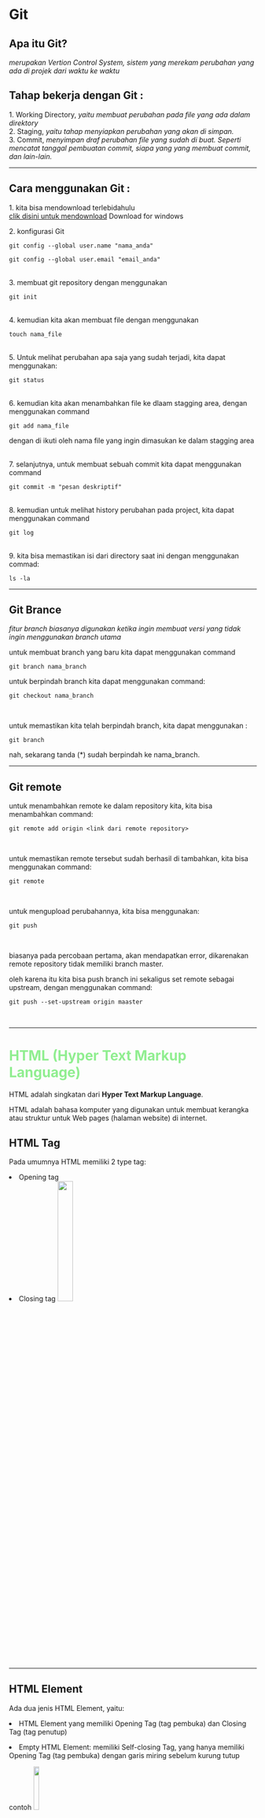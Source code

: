 # Git

<h2> Apa itu Git?</h2>
<i> merupakan Vertion Control System, sistem yang merekam perubahan yang ada di projek dari waktu ke waktu</i>

<h2>Tahap bekerja dengan Git :</h2>
<p>1. Working Directory,<i> yaitu membuat perubahan pada file yang ada dalam direktory</i><br>
2. Staging, <i>yaitu tahap menyiapkan perubahan yang akan di simpan.</i><br>
3. Commit, <i>menyimpan draf perubahan file yang sudah di buat. Seperti mencatat tanggal pembuatan commit, siapa yang yang membuat commit, dan lain-lain.</i> </p>
<hr>
<h2> Cara menggunakan Git :</h2>
<p>1. kita bisa mendownload terlebidahulu<br><a href="https://git-scm.com/download/win">clik disini untuk mendownload</a> Download for windows<br></p>
2. konfigurasi Git<br>

```git
git config --global user.name "nama_anda"

git config --global user.email "email_anda"
```

<br>
3. membuat git repository dengan menggunakan

```git
git init
```

<br>
4. kemudian kita akan membuat file dengan menggunakan

```git
touch nama_file
```

<br>
5. Untuk melihat perubahan apa saja yang sudah terjadi, kita dapat menggunakan:

```git
git status
```

<br>
6. kemudian kita akan menambahkan file ke dlaam stagging area, dengan menggunakan command

```git
git add nama_file
```

dengan di ikuti oleh nama file yang ingin dimasukan ke dalam stagging area

<br>
7. selanjutnya, untuk membuat sebuah commit kita dapat menggunakan command

```git
git commit -m "pesan deskriptif"
```

<br>
8. kemudian untuk melihat history perubahan pada project, kita dapat menggunakan command

```git
git log
```

<br>
9. kita bisa memastikan isi dari directory saat ini dengan menggunakan commad:

```git
ls -la
```

<hr>

<h2>Git Brance</h2>
<i>fitur branch biasanya digunakan ketika ingin membuat versi yang tidak ingin menggunakan branch utama</i>
<br>

<p> untuk membuat branch yang baru kita dapat menggunakan command</p>

```git
git branch nama_branch
```

<p>untuk berpindah branch kita dapat menggunakan command:</p>

```git
git checkout nama_branch
```

<br>

<p>untuk memastikan kita telah berpindah branch, kita dapat menggunakan :</p>

```git
git branch
```

nah, sekarang tanda (\*) sudah berpindah ke nama_branch.

<hr>
<h2>Git remote</h2 >
<p>untuk menambahkan remote ke dalam repository kita, kita bisa menambahkan command:</p>

```git
git remote add origin <link dari remote repository>
```

<br>
<p>untuk memastikan remote tersebut sudah berhasil di tambahkan, kita bisa menggunakan command:</p>

```
git remote
```

<br>

<p>untuk mengupload perubahannya, kita bisa menggunakan:</p>

```
git push
```

<br>
<p> biasanya pada percobaan pertama, akan mendapatkan error, dikarenakan remote repository tidak memiliki branch master. </p>
<p>oleh karena itu kita bisa push branch ini sekaligus set remote sebagai upstream, dengan menggunakan command:</p>

```
git push --set-upstream origin maaster
```

<br>
<hr>

<h1 style="color: lightgreen"> HTML (Hyper Text Markup Language)</h1>

<p>HTML adalah singkatan dari <b>Hyper Text Markup Language</b>.</p>

<p>HTML adalah bahasa komputer yang digunakan untuk membuat kerangka atau struktur untuk Web pages (halaman website) di internet.</p>

## HTML Tag

<p>Pada umumnya HTML memiliki 2 type tag: </p>
<li>Opening tag</li>
<li>Closing tag
<img src="https://th.bing.com/th/id/R.8e18f8d34e11a6c7e10c784ed530cf1f?rik=twF56lFmVAmQtQ&riu=http%3a%2f%2fgirldevelopit.github.io%2fgdi-featured-html-css-intro%2fimg%2ftagbreakdown.png&ehk=xo%2b8NQGyRZrDdSs0ZSebQMZNB3%2fIwy4reYONWA3stzc%3d&risl=&pid=ImgRaw&r=0" style="width: 25%">
<br/>
<hr>

## HTML Element

<p>Ada dua jenis HTML Element, yaitu:</p>

<p><li>HTML Element yang memiliki Opening Tag (tag pembuka) dan Closing Tag (tag penutup)</li></p>

<p><li>Empty HTML Element: memiliki Self-closing Tag, yang hanya memiliki Opening Tag (tag pembuka) dengan garis miring sebelum kurung tutup </li></p>

<p>contoh <img src="https://th.bing.com/th/id/R.bb7f3314b84ad22a36fe012426a3b54d?rik=Yf4eoYP0MMAXpg&riu=http%3a%2f%2fwww.webdevelopersnotes.com%2fwp-content%2fuploads%2fhtml-course-the-br-break-tag.png&ehk=uAe%2fM6bfhWiolC719ebXFQOCZw6AOi3Q2sfUPBKRVTU%3d&risl=&pid=ImgRaw&r=0&sres=1&sresct=1" style="width:15%" /></p>

<hr>

## HTML Attribute

<p>contohnya pada tag img berikut:<br/><img src="https://th.bing.com/th/id/R.2e5401eea6ffb00fc777c942f5cbfd66?rik=p7mpsZOiT6AehA&riu=http%3a%2f%2fweb.simmons.edu%2f%7egrabiner%2fcomm244%2fweekone%2fhtml-attributes.jpg&ehk=7peIl%2bSNWnzzcNR0Cp4qC%2fduTFu7%2bckpgt433DPOaFs%3d&risl=&pid=ImgRaw&r=0&sres=1&sresct=1" style ="width:60%">

<li><i style="color: lightblue">src</i> yang berfungsi untuk menentukan sumber gambar, dan diberikan value (nilai) untuk diarahkan ke tautan</li>
<li><i style="color: lightblue">alt</i> yang berfungsi sebagai keterangan tentang gambar ketika gagal di loading </li>

<hr>

## HTML Comment

<p>HTML comment digunakan untuk memberi <b>catatan kecil yang menjelaskan kode yang kita tulis.</b> </p>

```comment
<!--  this commet -->
```

<br/>

## HTML untuk menampilkan teks

<ul><li> Heading</li></ul>
<p><img src="https://1.bp.blogspot.com/-Srnw_8jBHSY/XvHQqaCppZI/AAAAAAAAOuU/cikYtvXLix8dNc-qFMG4j50e-94FCpzLgCLcBGAsYHQ/s1600/heading%2B1%2Bto%2B6.jpg" style = "width:20%" />

<ul><li> Paragraph</li></ul>
<p>Untuk membuat paragraf pada halaman website, maka dibutuhkan tag</p>

```html
<p>.....</p>
```

<ul><li> Link /Anchor</li></ul>
<p>Untuk membuat link pada halaman web, maka diperlukan tag

```html
<a href="">..... </a>
```

Tag memiliki attribute <i style = "color:lightblue">href</i> yang berguna untuk menyimpan link website yang dituju.

<ul><li> Huruf tebal</li></ul>
<p> tag yang digunakan biasanya

`<b>`
atau
`<strong>`
untuk membuat tulisan menjadi tebal.</p>

<ul><li> Huruf miring</li></ul>
<p>

`<i>` dan `<em>`
Untuk membuat huruf bercetak miring pada HTML.

<hr>

## HTML Multimedia

<ul><li>Gambar</li></ul>
<p>Untuk menampilkan gambar pada halaman sebuah website, maka kita membutuhkan tag</p>

```
<img src="..." alt="...">
```

<ul><li>Video</li></ul>
<p>untuk menampilkan gambar kita bisa menulis tag:</p>

```
<video width=""  height="">
  <source src ="bisa_diisi_link_ke_videonya" type="video/tipe-videonya" />
</video>
```

<ul><li>Audio</li></ul>
<p> mirip dengan video, untuk menampilkan audio dalam HTML dapat menggunakan:</p>

```
<audio controls>
   <source src = "link_audio" type = " type_audio" />
</audio>
```

<hr>

## HTML untuk table

<p>Untuk membuat sebuah tabel di HTML cukup membutuhkan tiga tag, yaitu:

`<table>` sebagai element utama.
`<tr>` atau dikenal sebagai table row tag, digunakan untuk membuat baris baru di dalam `<table>`.
`<td>` atau dikenal sebagai table data tag, digunakan sebagai container (wadah) dari data yang kita mau isi di dalam `<tr>`.
Kita juga bisa menggunakan tag `<th>` sebagai pengganti `<td>` untuk membuat header cell (biasanya digunakan untuk menampilkan judul kolom).</p>

<p><img src="https://i0.wp.com/i.ytimg.com/vi/u58vfl571n4/maxresdefault.jpg?resize=618%2C348&ssl=1" width="25%"/></p>

<hr>

## Layout Website

<p>Layout suatu website biasanya terdiri dari:

<li>Header</li>
<li>Navigation bar</li>
<li>Main Content</li>
<li>Footer</li>
</p>
<p>Semantic element menjelaskan tujuan dari element tersebut kepada browser dan pemrogram lain yang membaca kodenya. Semantic element tidak mempengaruhi tampilan dari halaman web, karena itu adalah fungsi dari CSS.</p>

<p>Berikut adalah beberapa contoh dari semantic element:

`<section>` menandakan bagian dalam sebuah halaman web.<br/>
`<header>` merupakan bagian tajuk dari sebuah halaman web.<br/>
`<footer>` merupakan bagian halaman web yang terletak di bagian bawah konten utama.<br/>
`<article>` menandakan sebuah blok teks yang isinya independen terhadap element lain dalam halaman web.<br/>
`<nav>`adalah bagian yang berisi tautan navigasi utama. Kalian mungkin sering melihat menu navigasi yang berisi tautan ke halaman "Beranda", "Kontak kami", "Galeri", dan lain-lain.<br/>
`<aside>` adalah bagian di samping konten utama. Kontennya sebaiknya berhubungan dengan element di sebelahnya.</p>

<hr>

<h1 style = "color: purple"> CSS (Cascading Style Sheets) </h1>

<h2 style = "color: lightgreen"> Pengartian CSS </h2>

<p>CSS adalah singkatan dari Cascading Style Sheets. <br/>CSS adalah bahasa komputer yang digunakan untuk menambahkan design ke suatu halaman website di internet.</p>

<p>Ada 3 cara untuk menyisipkan CSS ke dalam HTML, yaitu:

1. Inline CSS, yaitu menggunakan attribute style untuk menyisipkan kode CSS langsung di dalam HTML element.

2. Internal CSS, yaitu menggunakan element `<style>` untuk menyisipkan kode CSS. Element `<style>` tersebut diletakkan di dalam element .

3. External CSS, yaitu sebuah file CSS terpisah yang disambungkan dengan file HTML dengan menggunakan element `<link>`.</p>

<p>CSS syntax terdiri dari selector, property, dan value.</p>

```
selctor {
    properti: value;
}
```

<h2 style = "color: lightgreen"> Box model CSS </h2>

<p>Box model terdiri dari:

<b style="color: lightblue">margin</b> yaitu area terluar yang kosong setelah border. Margin bersifat transparan.<br>
<b style="color: lightblue">border</b> yaitu garis tepi yang membungkus padding dan konten.<br/>
<b style="color: lightblue">padding</b> yaitu area kosong di antara konten dan border. Padding bersifat transparan.<br/>
<b style="color: lightblue">content</b> yaitu konten (value/nilai) dari HTML element. Bisa berupa teks, gambar, video, ataupun suara.</p>
<img src="https://th.bing.com/th/id/R.7fe34aa2fbace874bf0baa7ada960a22?rik=PZekKXadMIknfw&riu=http%3a%2f%2fictacademy.com.ng%2fwp-content%2fuploads%2f2017%2f10%2fbox-model.png&ehk=13fBgEc%2bOrZmlRLVwy6muMCW7SNGLpXw%2fwYMMcHgg1A%3d&risl=&pid=ImgRaw&r=0" width=25% />

<hr>

<h2 style = "color: lightgreen"> CSS Display</h2>

<h2 style ="color: lightgreen">display: none vs visibility: hidden</h2>
<p>Kalau kita menggunakan properti  <i style="color:lightblue">display : none</i>  tampilan dari element di sekitarnya juga ikut berubah. Karena Saat kita menggunakan properti itu, halaman web kita akan ditampilkan seolah-olah element tersebut tidak ada.</p>

<p>Saat kita memberi nilai <i style="color:lightblue">hidden</i> pada properti <i style="color:lightblue">visibility</i> si gambar, ia akan tidak ditampilkan, namun ruang yang tadinya ia tempati tetap akan ada di situ.

<h2 style = "color: lightgreen"> Position : static </h2>

<p>seluruh properti <i style="color:lightblue">position</i> dari HTML element memiliki nilai static. Element dengan properti tersebut tidak akan terpengaruh oleh properti top, bottom, left, dan right.</p>

<h2 style = "color: lightgreen"> position: relative </h2>

<p><i style="color:lightblue">posisi relative</i> akan diposisikan relatif dari posisi normalnya. Kita bisa memberikan properti top, right, bottom, dan left pada element dengan posisi relative. Element lain di sekitar element dengan posisi relative tidak akan disesuaikan dengan ruang yang ditinggalkan oleh element.</p>

<h2 style = "color: lightgreen"> position: fixed </h2>

<p>Element dengan <i style ="color: lightblue">posisi fixed</i> akan diposisikan relatif terhadap viewport browser, di mana akan selalu berada di tempat yang sama jika walaupun halaman website di-scroll.</p>
<p>Kita bisa memberikan properti top, bottom, right, dan left pada element yang memiliki style position: fixed. Posisinya relatif pada viewport browser, jadi kalau diberi properti left:0px maka ia akan terus berada di bagian kiri jendela browser.</p>

<hr>

<h2 style = "color: lightgreen"> Mengatur Viewport</h2>

<p>Viewport adalah daerah yang menampilkan halaman web yang sedang kita akses.
Ukuran viewport tidak selalu sama dengan resolusi layar perangkat.
</p>Untuk membuat halaman website menjadi responsif, maka kita perlu menambahkan

`meta` data berikut ini di dalam element
`<head>` di file HTML.</p>

```
<meta name="viewport" content="width=device-width, initial-scale=1.0" />
```

<p>di mana meta data tersebut akan memberikan instruksi kepada browser untuk mengatur bagaimana dimensi dan skala dari halaman website kita.</p>
<p>Penjelasan kode di atas:

<li> <mark>width=device-width </mark> memberitahu browser untuk mengikuti lebar layar dari perangkatnya. Sebab lebar layar tiap perangkat berbeda-beda.</li>
<li><mark>initial-scale=1.0 </mark>memberitahu browser tingkat pembesaran (zoom level) dari halaman itu.</li></p>

<hr>

<h1 style = "color: yellow">Algoritma </h1>

<p>Untuk dapat menggunakan semua bahasa programming, yang perlu kita pelajari dan pahami adalah Algoritma!</p>

<h2>Pseudocode</h2> 
<p>adalah menuliskan algoritma dengan umumnya bahasa inggris sebelum kita implementasikan ke bahasa pemograman tertentu.</p>
<img src="https://1.bp.blogspot.com/-sX69iHQjkO0/WGHiOfytBEI/AAAAAAAADEY/Vf9Fg3b4AFsx9PQD1XXi2zAo_4cD5-S5wCEw/s1600/contoh-pseucode.JPG" width = "50%">
